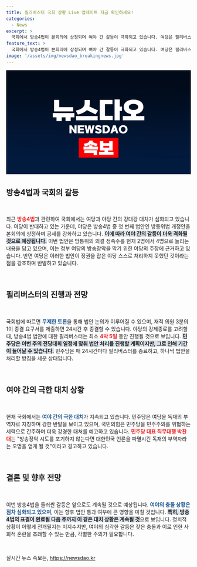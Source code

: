 ```yaml
---
title: 필리버스터 국회 상황 Live 업데이트 지금 확인하세요!
categories:
  - News
excerpt: >
  국회에서 방송4법이 본회의에 상정되며 여야 간 갈등이 극화되고 있습니다. 여당은 필리버스터로 저지에 나섰고, 야당은 법안 통과를 강하게 주장하며 충돌이 예고되고 있습니다. 긴박한 상황 속 결론은 어떻게 날까?
feature_text: >
  국회에서 방송4법이 본회의에 상정되며 여야 간 갈등이 극화되고 있습니다. 여당은 필리버스터로 저지에 나섰고, 야당은 법안 통과를 강하게 주장하며 충돌이 예고되고 있습니다. 긴박한 상황 속 결론은 어떻게 날까?
image: '/assets/img/newsdao_breakingnews.jpg'
---
```


<p><img src="/assets/img/newsdao_breakingnews.jpg" alt="implanttips 속보" /></p>

<h2 data-ke-size="size26">방송4법과 국회의 갈등</h2>

<p data-ke-size="size16">&nbsp;</p>

<p data-ke-size="size16">최근 <b><span style="color: #ee2323;">방송4법</span></b>과 관련하여 국회에서는 여당과 야당 간의 강대강 대치가 심화되고 있습니다. 여당이 반대하고 있는 가운데, 야당은 방송4법 중 첫 번째 법안인 방통위법 개정안을 본회의에 상정하며 공세를 강화하고 있습니다. <b><span style="background-color: #21538527;">이에 따라 여야 간의 갈등이 더욱 격화될 것으로 예상됩니다.</span></b> 이번 법안은 방통위의 의결 정족수를 현재 2명에서 4명으로 늘리는 내용을 담고 있으며, 이는 정부 여당의 방송장악을 막기 위한 야당의 주장에 근거하고 있습니다. 반면 여당은 이러한 법안이 정권을 잡은 야당 스스로 처리하지 못했던 것이라는 점을 강조하며 반발하고 있습니다.</p>

<p data-ke-size="size16">&nbsp;</p>

<h2 data-ke-size="size26">필리버스터의 진행과 전망</h2>

<p data-ke-size="size16">&nbsp;</p>

<p data-ke-size="size16">국회법에 따르면 <b><span style="color: #1a5490;">무제한 토론</span></b>을 통해 법안 논의가 이루어질 수 있으며, 재적 의원 3분의 1이 종결 요구서를 제출하면 24시간 후 종결할 수 있습니다. 야당의 강제종료를 고려할 때, 방송4법 법안에 대한 필리버스터는 최소 <b><span style="color: #ee2323;">4박 5일</span></b> 동안 진행될 것으로 보입니다. <b><span style="background-color: #21538527;">민주당은 이번 주의 전당대회 일정에 맞춰 법안 처리를 진행할 계획이지만, 그로 인해 기간이 늘어날 수 있습니다.</span></b> 민주당은 매 24시간마다 필리버스터를 종료하고, 하나씩 법안을 처리할 방침을 세운 상태입니다.</p>

<p data-ke-size="size16">&nbsp;</p>

<h2 data-ke-size="size26">여야 간의 극한 대치 상황</h2>

<p data-ke-size="size16">&nbsp;</p>

<p data-ke-size="size16">현재 국회에서는 <b><span style="color: #1a5490;">여야 간의 극한 대치</span></b>가 지속되고 있습니다. 민주당은 여당을 독재의 부역자로 지칭하며 강한 반발을 보이고 있으며, 국민의힘은 민주당을 민주주의를 위협하는 세력으로 간주하며 더욱 강경한 대처를 예고하고 있습니다. <b><span style="color: #ee2323;">민주당 대표 직무대행 박찬대</span></b>는 "방송장악 시도를 포기하지 않는다면 대한민국 언론을 파멸시킨 독재의 부역자라는 오명을 얻게 될 것"이라고 경고하고 있습니다.</p>

<p data-ke-size="size16">&nbsp;</p>

<h2 data-ke-size="size26">결론 및 향후 전망</h2>

<p data-ke-size="size16">&nbsp;</p>

<p data-ke-size="size16">이번 방송4법을 둘러싼 갈등은 앞으로도 계속될 것으로 예상됩니다. <b><span style="color: #1a5490;">여야의 충돌 상황은 점차 심화되고 있으며</span></b>, 이는 향후 법안 통과 여부에 큰 영향을 미칠 것입니다. <b><span style="background-color: #21538527;">특히, 방송4법의 표결이 완료될 다음 주까지 이 같은 대치 상황은 계속될 것</span></b>으로 보입니다. 정치적 상황이 어떻게 전개될지는 미지수지만, 여야의 심각한 갈등은 잦은 충돌과 이로 인한 사회적 혼란을 초래할 수 있는 만큼, 각별한 주의가 필요합니다.</p>

<p data-ke-size="size16">&nbsp;</p>
실시간 뉴스 속보는, <a href="https://newsdao.kr" rel="dofollow">https://newsdao.kr</a>


